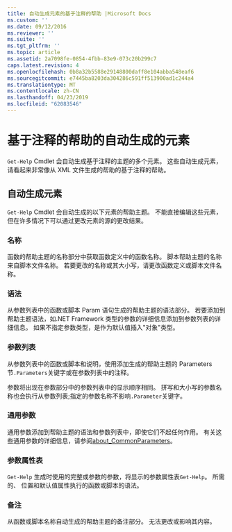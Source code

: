 ```yaml
---
title: 自动生成元素的基于注释的帮助 |Microsoft Docs
ms.custom: ''
ms.date: 09/12/2016
ms.reviewer: ''
ms.suite: ''
ms.tgt_pltfrm: ''
ms.topic: article
ms.assetid: 2a7098fe-0854-4fbb-83e9-073c20b299c7
caps.latest.revision: 4
ms.openlocfilehash: 0b8a32b5588e29148800daff8e104abba548eaf6
ms.sourcegitcommit: e7445ba8203da304286c591ff513900ad1c244a4
ms.translationtype: MT
ms.contentlocale: zh-CN
ms.lasthandoff: 04/23/2019
ms.locfileid: "62083546"
---
```

# <a name="autogenerated-elements-of-comment-based-help"></a>基于注释的帮助的自动生成的元素

`Get-Help` Cmdlet 会自动生成基于注释的主题的多个元素。 这些自动生成元素，请看起来非常像从 XML 文件生成的帮助的基于注释的帮助。

## <a name="autogenerated-elements"></a>自动生成元素

`Get-Help` Cmdlet 会自动生成的以下元素的帮助主题。 不能直接编辑这些元素，但在许多情况下可以通过更改元素的源的更改结果。

### <a name="name"></a>名称

函数的帮助主题的名称部分中获取函数定义中的函数名称。 脚本帮助主题的名称来自脚本文件名称。 若要更改的名称或其大小写，请更改函数定义或脚本文件名称。

### <a name="syntax"></a>语法

从参数列表中的函数或脚本 Param 语句生成的帮助主题的语法部分。 若要添加到帮助主题语法，如.NET Framework 类型的参数的详细信息添加到参数列表的详细信息。 如果不指定参数类型，是作为默认值插入"对象"类型。

### <a name="parameter-list"></a>参数列表

从参数列表中的函数或脚本和说明，使用添加生成的帮助主题的 Parameters 节`.Parameters`关键字或在参数列表中的注释。

参数将出现在参数部分中的参数列表中的显示顺序相同。 拼写和大小写的参数名称也会执行从参数列表;指定的参数名称不影响`.Parameter`关键字。

### <a name="common-parameters"></a>通用参数

通用参数添加到帮助主题的语法和参数列表中，即使它们不起任何作用。 有关这些通用参数的详细信息，请参阅[about_CommonParameters](/powershell/module/microsoft.powershell.core/about/about_commonparameters)。

### <a name="parameter-attribute-table"></a>参数属性表

`Get-Help` 生成时使用的完整或参数的参数，将显示的参数属性表`Get-Help`。 所需的、 位置和默认值属性执行的函数或脚本的语法。

### <a name="remarks"></a>备注

从函数或脚本名称自动生成的帮助主题的备注部分。 无法更改或影响其内容。
